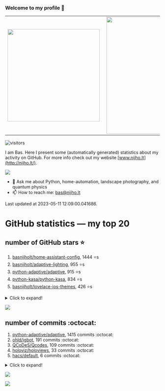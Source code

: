 ### Welcome to my profile 👋

<center>
  <table>
    <tr>
        <td><img width="300px" align="left" src="https://github-readme-stats.vercel.app/api/top-langs/?username=basnijholt&hide=TeX,Jupyter%20Notebook&layout=compact&theme=radical" /></td>
        <td><img align='right' src="https://github-readme-stats.vercel.app/api?username=basnijholt&show_icons=true&theme=radical" width="380"></td>
    </tr>
  </table>
</center>

![visitors](https://visitor-badge.glitch.me/badge?page_id=basnijholt.visitor-badge)

I am Bas. Here I present some (automatically generated) statistics about my activity on GitHub. For more info check out my website [www.nijho.lt](http://nijho.lt/).

![](https://www.nijho.lt/authors/admin/avatar_hu9e60e4b9bc120dfb6a666009f2878da6_182107_250x250_fill_q90_lanczos_center.jpg)

- 💬 Ask me about Python, home-automation, landscape photography, and quantum physics
- 📫 How to reach me: bas@nijho.lt

Last updated at 2023-05-11 12:09:00.041686.

# GitHub statistics — my top 20

## number of GitHub stars ⭐️

1. [basnijholt/home-assistant-config](https://github.com/basnijholt/home-assistant-config/), 1444 ⭐️s
2. [basnijholt/adaptive-lighting](https://github.com/basnijholt/adaptive-lighting/), 955 ⭐️s
3. [python-adaptive/adaptive](https://github.com/python-adaptive/adaptive/), 915 ⭐️s
4. [python-kasa/python-kasa](https://github.com/python-kasa/python-kasa/), 834 ⭐️s
5. [basnijholt/lovelace-ios-themes](https://github.com/basnijholt/lovelace-ios-themes/), 426 ⭐️s
<details><summary>Click to expand!</summary>

6. [basnijholt/lovelace-ios-dark-mode-theme](https://github.com/basnijholt/lovelace-ios-dark-mode-theme/), 410 ⭐️s
7. [basnijholt/miflora](https://github.com/basnijholt/miflora/), 360 ⭐️s
8. [topocm/topocm_content](https://github.com/topocm/topocm_content/), 238 ⭐️s
9. [basnijholt/home-assistant-streamdeck-yaml](https://github.com/basnijholt/home-assistant-streamdeck-yaml/), 106 ⭐️s
10. [basnijholt/home-assistant-macbook-touch-bar](https://github.com/basnijholt/home-assistant-macbook-touch-bar/), 92 ⭐️s
11. [kwant-project/kwant](https://github.com/kwant-project/kwant/), 72 ⭐️s
12. [basnijholt/markdown-code-runner](https://github.com/basnijholt/markdown-code-runner/), 51 ⭐️s
13. [basnijholt/home-assistant-streamdeck-yaml-addon](https://github.com/basnijholt/home-assistant-streamdeck-yaml-addon/), 42 ⭐️s
14. [basnijholt/aiokef](https://github.com/basnijholt/aiokef/), 28 ⭐️s
15. [basnijholt/thesis-cover](https://github.com/basnijholt/thesis-cover/), 25 ⭐️s
16. [basnijholt/instacron](https://github.com/basnijholt/instacron/), 19 ⭐️s
17. [basnijholt/adaptive-scheduler](https://github.com/basnijholt/adaptive-scheduler/), 16 ⭐️s
18. [basnijholt/addon-otmonitor](https://github.com/basnijholt/addon-otmonitor/), 13 ⭐️s
19. [kwant-project/kwant-tutorial-2016](https://github.com/kwant-project/kwant-tutorial-2016/), 13 ⭐️s
20. [basnijholt/thesis](https://github.com/basnijholt/thesis/), 11 ⭐️s

</details>

![](https://github.com/basnijholt/basnijholt/raw/main/stars_over_time.png)

## number of commits :octocat:

1. [python-adaptive/adaptive](https://github.com/python-adaptive/adaptive/), 1415 commits :octocat:
2. [ohld/igbot](https://github.com/ohld/igbot/), 191 commits :octocat:
3. [QCoDeS/Qcodes](https://github.com/QCoDeS/Qcodes/), 109 commits :octocat:
4. [holoviz/holoviews](https://github.com/holoviz/holoviews/), 33 commits :octocat:
5. [hacs/default](https://github.com/hacs/default/), 6 commits :octocat:
<details><summary>Click to expand!</summary>

6. [ipython/ipyparallel](https://github.com/ipython/ipyparallel/), 3 commits :octocat:
7. [joblib/loky](https://github.com/joblib/loky/), 1 commits :octocat:
8. [conda-forge/conda-forge-pinning-feedstock](https://github.com/conda-forge/conda-forge-pinning-feedstock/), 0 commits :octocat:
9. [topocm/topocm_content](https://github.com/topocm/topocm_content/), 0 commits :octocat:
10. [haarcuba/ssh-agent-setup](https://github.com/haarcuba/ssh-agent-setup/), 0 commits :octocat:
11. [basnijholt/slurm-usage](https://github.com/basnijholt/slurm-usage/), 0 commits :octocat:
12. [basnijholt/rsync-time-machine.py](https://github.com/basnijholt/rsync-time-machine.py/), 0 commits :octocat:
13. [numpy/numpy](https://github.com/numpy/numpy/), 0 commits :octocat:
14. [zigpy/zigpy](https://github.com/zigpy/zigpy/), 0 commits :octocat:
15. [regro/rever](https://github.com/regro/rever/), 0 commits :octocat:
16. [wowchemy/starter-hugo-academic](https://github.com/wowchemy/starter-hugo-academic/), 0 commits :octocat:
17. [conda-forge/pfapack-feedstock](https://github.com/conda-forge/pfapack-feedstock/), 0 commits :octocat:
18. [basnijholt/lovelace-ios-light-mode-theme](https://github.com/basnijholt/lovelace-ios-light-mode-theme/), 0 commits :octocat:
19. [conda-forge/deepdish-feedstock](https://github.com/conda-forge/deepdish-feedstock/), 0 commits :octocat:
20. [MicrosoftDocs/azure-devops-docs](https://github.com/MicrosoftDocs/azure-devops-docs/), 0 commits :octocat:

</details>

![](https://github.com/basnijholt/basnijholt/raw/main/commits_per_hour.png)

![](https://github.com/basnijholt/basnijholt/raw/main/commits_per_weekday.png)

